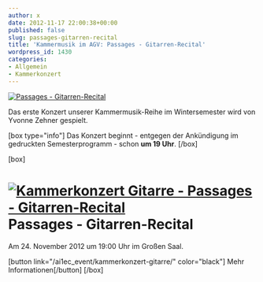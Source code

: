 ```yaml
---
author: x
date: 2012-11-17 22:00:38+00:00
published: false
slug: passages-gitarren-recital
title: 'Kammermusik im AGV: Passages - Gitarren-Recital'
wordpress_id: 1430
categories:
- Allgemein
- Kammerkonzert
---
```


[![Passages - Gitarren-Recital](/wp-content/uploads/2012/10/Kammerkonzert-Gitarre-Passages-Gitarren-Recital.jpg)](/ai1ec_event/kammerkonzert-gitarre/)

Das erste Konzert unserer Kammermusik-Reihe im Wintersemester wird von Yvonne Zehner gespielt.

[box type="info"]
Das Konzert beginnt - entgegen der Ankündigung im gedruckten Semesterprogramm - schon **um 19 Uhr**.
[/box]

[box]

# [![Kammerkonzert Gitarre - Passages - Gitarren-Recital](/wp-content/uploads/2012/10/Kammerkonzert-Gitarre-Passages-Gitarren-Recital.jpg)](/ai1ec_event/kammerkonzert-gitarre/)Passages - Gitarren-Recital

Am 24. November 2012 um 19:00 Uhr im Großen Saal.

[button link="/ai1ec_event/kammerkonzert-gitarre/" color="black"] Mehr Informationen[/button]
[/box]
